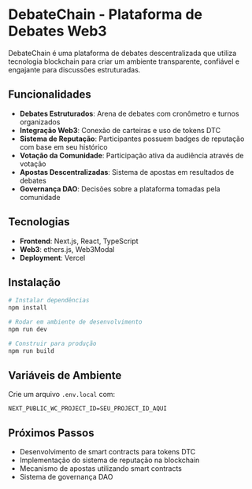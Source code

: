# DebateChain - Plataforma de Debates Web3

DebateChain é uma plataforma de debates descentralizada que utiliza tecnologia blockchain para criar um ambiente transparente, confiável e engajante para discussões estruturadas.

## Funcionalidades

- **Debates Estruturados**: Arena de debates com cronômetro e turnos organizados
- **Integração Web3**: Conexão de carteiras e uso de tokens DTC
- **Sistema de Reputação**: Participantes possuem badges de reputação com base em seu histórico
- **Votação da Comunidade**: Participação ativa da audiência através de votação
- **Apostas Descentralizadas**: Sistema de apostas em resultados de debates
- **Governança DAO**: Decisões sobre a plataforma tomadas pela comunidade

## Tecnologias

- **Frontend**: Next.js, React, TypeScript
- **Web3**: ethers.js, Web3Modal
- **Deployment**: Vercel

## Instalação

```bash
# Instalar dependências
npm install

# Rodar em ambiente de desenvolvimento
npm run dev

# Construir para produção
npm run build
```

## Variáveis de Ambiente

Crie um arquivo `.env.local` com:

```
NEXT_PUBLIC_WC_PROJECT_ID=SEU_PROJECT_ID_AQUI
```

## Próximos Passos

- Desenvolvimento de smart contracts para tokens DTC
- Implementação do sistema de reputação na blockchain
- Mecanismo de apostas utilizando smart contracts
- Sistema de governança DAO 